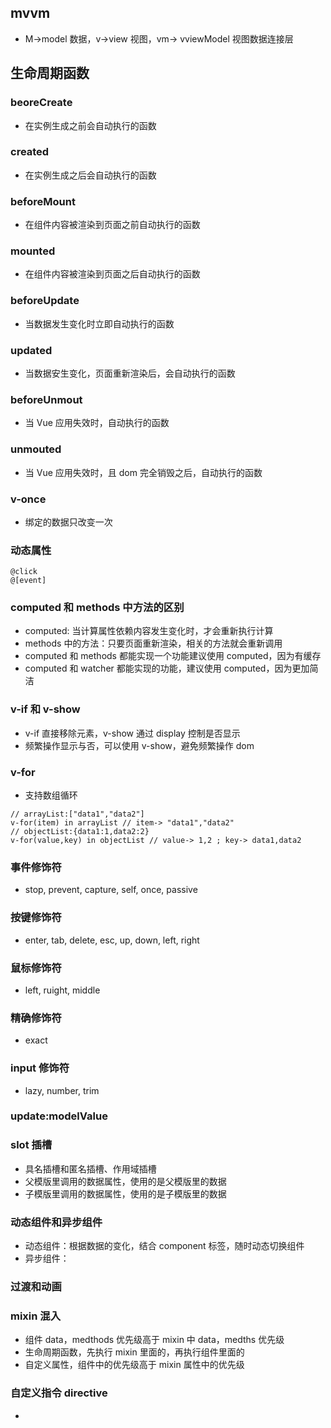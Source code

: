 ## mvvm

- M->model 数据，v->view 视图，vm-> vviewModel 视图数据连接层

## 生命周期函数

### beoreCreate

- 在实例生成之前会自动执行的函数

### created

- 在实例生成之后会自动执行的函数

### beforeMount

- 在组件内容被渲染到页面之前自动执行的函数

### mounted

- 在组件内容被渲染到页面之后自动执行的函数

### beforeUpdate

- 当数据发生变化时立即自动执行的函数

### updated

- 当数据安生变化，页面重新渲染后，会自动执行的函数

### beforeUnmout

- 当 Vue 应用失效时，自动执行的函数

### unmouted

- 当 Vue 应用失效时，且 dom 完全销毁之后，自动执行的函数

### v-once

- 绑定的数据只改变一次

### 动态属性

```
@click
@[event]
```

### computed 和 methods 中方法的区别

- computed: 当计算属性依赖内容发生变化时，才会重新执行计算
- methods 中的方法：只要页面重新渲染，相关的方法就会重新调用
- computed 和 methods 都能实现一个功能建议使用 computed，因为有缓存
- computed 和 watcher 都能实现的功能，建议使用 computed，因为更加简洁

### v-if 和 v-show

- v-if 直接移除元素，v-show 通过 display 控制是否显示
- 频繁操作显示与否，可以使用 v-show，避免频繁操作 dom

### v-for

- 支持数组循环

```
// arrayList:["data1","data2"]
v-for(item) in arrayList // item-> "data1","data2"
// objectList:{data1:1,data2:2}
v-for(value,key) in objectList // value-> 1,2 ; key-> data1,data2
```

### 事件修饰符

- stop, prevent, capture, self, once, passive

### 按键修饰符

- enter, tab, delete, esc, up, down, left, right

### 鼠标修饰符

- left, ruight, middle

### 精确修饰符

- exact

### input 修饰符

- lazy, number, trim

### update:modelValue

### slot 插槽

- 具名插槽和匿名插槽、作用域插槽
- 父模版里调用的数据属性，使用的是父模版里的数据
- 子模版里调用的数据属性，使用的是子模版里的数据

### 动态组件和异步组件

- 动态组件：根据数据的变化，结合 component 标签，随时动态切换组件
- 异步组件：

### 过渡和动画

### mixin 混入

- 组件 data，medthods 优先级高于 mixin 中 data，medths 优先级
- 生命周期函数，先执行 mixin 里面的，再执行组件里面的
- 自定义属性，组件中的优先级高于 mixin 属性中的优先级

### 自定义指令 directive

-
